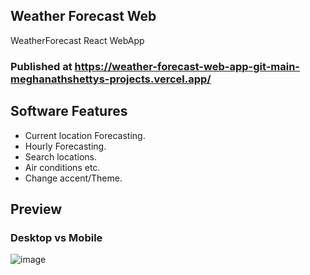 ## Weather Forecast Web
WeatherForecast React WebApp

### Published at https://weather-forecast-web-app-git-main-meghanathshettys-projects.vercel.app/

## Software Features
* Current location Forecasting.
* Hourly Forecasting.
* Search locations.
* Air conditions etc.
* Change accent/Theme.

## Preview
### Desktop vs Mobile
![image](https://github.com/MeghanathShetty/weatherForecast_WebApp/assets/127648939/f985195e-1f73-4499-89d4-0817ea914262)
